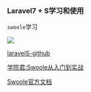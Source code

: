 
### Laravel7 + S学习和使用

`swoole`学习

![](https://img9.doubanio.com/view/photo/l/public/p2617826535.jpg)

[laravelS-github](https://github.com/hhxsv5/laravel-s)

[学院君:Swoole从入门到实战](https://xueyuanjun.com/books/swoole-tutorial)

[Swoole官方文档](https://wiki.swoole.com/#/)








